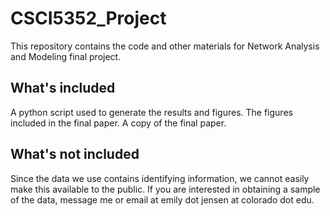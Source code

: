 # CSCI5352_Project
This repository contains the code and other materials for Network Analysis and Modeling final project.

## What's included
A python script used to generate the results and figures.
The figures included in the final paper.
A copy of the final paper.

## What's not included
Since the data we use contains identifying information, we cannot easily make this available to the public. If you are interested in obtaining a sample of the data, message me or email at emily dot jensen at colorado dot edu.
